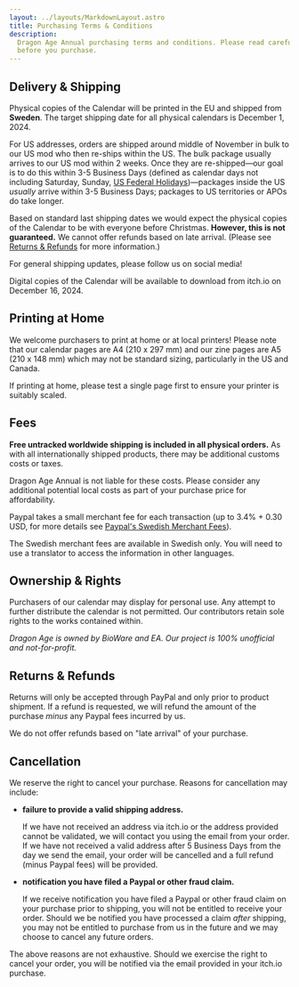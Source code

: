 ```yaml
---
layout: ../layouts/MarkdownLayout.astro
title: Purchasing Terms & Conditions
description:
  Dragon Age Annual purchasing terms and conditions. Please read carefully
  before you purchase.
---
```


## Delivery & Shipping

Physical copies of the Calendar will be printed in the EU and shipped from
**Sweden**. The target shipping date for all physical calendars is December
1, 2024.

For US addresses, orders are shipped around middle of November in bulk to our US
mod who then re-ships within the US. The bulk package usually arrives to our US
mod within 2 weeks. Once they are re-shipped—our goal is to do this within 3-5
Business Days (defined as calendar days not including Saturday, Sunday,
[US Federal Holidays](https://www.opm.gov/policy-data-oversight/pay-leave/federal-holidays/#url=2024))—packages
inside the US _usually_ arrive within 3-5 Business Days; packages to US
territories or APOs do take longer.

Based on standard last shipping dates we would expect the physical copies of the
Calendar to be with everyone before Christmas. **However, this is not
guaranteed.** We cannot offer refunds based on late arrival. (Please see
[Returns & Refunds](/#returns--refunds) for more information.)

For general shipping updates, please follow us on social media!

Digital copies of the Calendar will be available to download from itch.io on
December 16, 2024.

## Printing at Home

We welcome purchasers to print at home or at local printers! Please note that
our calendar pages are A4 (210 x 297 mm) and our zine pages are A5 (210 x 148
mm) which may not be standard sizing, particularly in the US and Canada.

If printing at home, please test a single page first to ensure your printer is
suitably scaled.

## Fees

**Free untracked worldwide shipping is included in all physical orders.** As
with all internationally shipped products, there may be additional customs costs
or taxes.

Dragon Age Annual is not liable for these costs. Please consider any additional
potential local costs as part of your purchase price for affordability.

Paypal takes a small merchant fee for each transaction (up to 3.4% + 0.30 USD,
for more details see
[Paypal's Swedish Merchant Fees](https://www.paypal.com/se/webapps/mpp/merchant-fees)).

<p role="note">The Swedish merchant fees are available in Swedish only. You will need to use a translator to access the information in other languages.</p>

## Ownership & Rights

Purchasers of our calendar may display for personal use. Any attempt to further
distribute the calendar is not permitted. Our contributors retain sole rights to
the works contained within.

_Dragon Age is owned by BioWare and EA. Our project is 100% unofficial and
not-for-profit._

## Returns & Refunds

Returns will only be accepted through PayPal and only prior to product shipment.
If a refund is requested, we will refund the amount of the purchase _minus_ any
Paypal fees incurred by us.

We do not offer refunds based on "late arrival" of your purchase.

## Cancellation

We reserve the right to cancel your purchase. Reasons for cancellation may
include:

- **failure to provide a valid shipping address.**

  If we have not received an address via itch.io or the address provided cannot
  be validated, we will contact you using the email from your order. If we have
  not received a valid address after 5 Business Days from the day we send the
  email, your order will be cancelled and a full refund (minus Paypal fees) will
  be provided.

- **notification you have filed a Paypal or other fraud claim.**

  If we receive notification you have filed a Paypal or other fraud claim on
  your purchase prior to shipping, you will not be entitled to receive your
  order. Should we be notified you have processed a claim _after_ shipping, you
  may not be entitled to purchase from us in the future and we may choose to
  cancel any future orders.

The above reasons are not exhaustive. Should we exercise the right to cancel
your order, you will be notified via the email provided in your itch.io
purchase.
